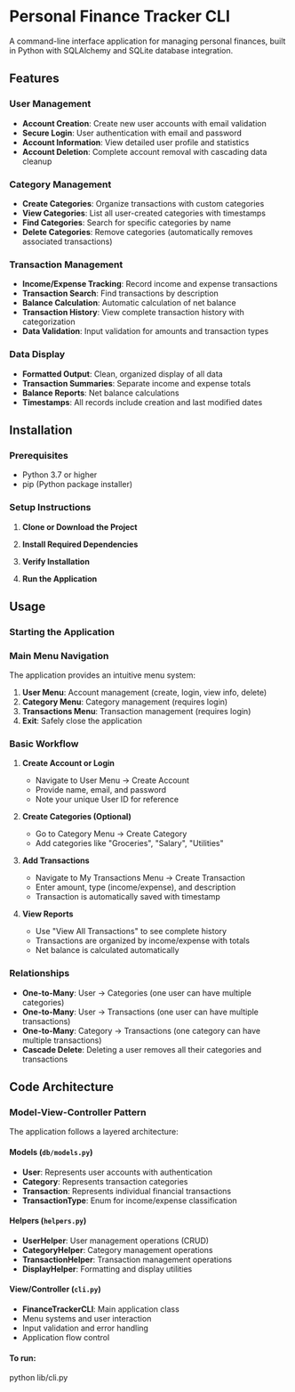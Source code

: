 # Personal Finance Tracker CLI 

A command-line interface application for managing personal finances, built in Python with SQLAlchemy and SQLite database integration.


##  Features

### User Management
- **Account Creation**: Create new user accounts with email validation
- **Secure Login**: User authentication with email and password
- **Account Information**: View detailed user profile and statistics
- **Account Deletion**: Complete account removal with cascading data cleanup

### Category Management
- **Create Categories**: Organize transactions with custom categories
- **View Categories**: List all user-created categories with timestamps
- **Find Categories**: Search for specific categories by name
- **Delete Categories**: Remove categories (automatically removes associated transactions)

### Transaction Management
- **Income/Expense Tracking**: Record income and expense transactions
- **Transaction Search**: Find transactions by description
- **Balance Calculation**: Automatic calculation of net balance
- **Transaction History**: View complete transaction history with categorization
- **Data Validation**: Input validation for amounts and transaction types

### Data Display
- **Formatted Output**: Clean, organized display of all data
- **Transaction Summaries**: Separate income and expense totals
- **Balance Reports**: Net balance calculations
- **Timestamps**: All records include creation and last modified dates

##  Installation

### Prerequisites
- Python 3.7 or higher
- pip (Python package installer)

### Setup Instructions

1. **Clone or Download the Project**

2. **Install Required Dependencies**

3. **Verify Installation**

4. **Run the Application**

##  Usage

### Starting the Application

### Main Menu Navigation
The application provides an intuitive menu system:

1. **User Menu**: Account management (create, login, view info, delete)
2. **Category Menu**: Category management (requires login)
3. **Transactions Menu**: Transaction management (requires login)
4. **Exit**: Safely close the application

### Basic Workflow

1. **Create Account or Login**
   - Navigate to User Menu → Create Account
   - Provide name, email, and password
   - Note your unique User ID for reference

2. **Create Categories (Optional)**
   - Go to Category Menu → Create Category
   - Add categories like "Groceries", "Salary", "Utilities"

3. **Add Transactions**
   - Navigate to My Transactions Menu → Create Transaction
   - Enter amount, type (income/expense), and description
   - Transaction is automatically saved with timestamp

4. **View Reports**
   - Use "View All Transactions" to see complete history
   - Transactions are organized by income/expense with totals
   - Net balance is calculated automatically

### Relationships
- **One-to-Many**: User → Categories (one user can have multiple categories)
- **One-to-Many**: User → Transactions (one user can have multiple transactions)
- **One-to-Many**: Category → Transactions (one category can have multiple transactions)
- **Cascade Delete**: Deleting a user removes all their categories and transactions

##  Code Architecture

### Model-View-Controller Pattern
The application follows a layered architecture:

#### Models (`db/models.py`)
- **User**: Represents user accounts with authentication
- **Category**: Represents transaction categories
- **Transaction**: Represents individual financial transactions
- **TransactionType**: Enum for income/expense classification

#### Helpers (`helpers.py`)
- **UserHelper**: User management operations (CRUD)
- **CategoryHelper**: Category management operations
- **TransactionHelper**: Transaction management operations
- **DisplayHelper**: Formatting and display utilities

#### View/Controller (`cli.py`)
- **FinanceTrackerCLI**: Main application class
- Menu systems and user interaction
- Input validation and error handling
- Application flow control

#### To run:
python lib/cli.py

